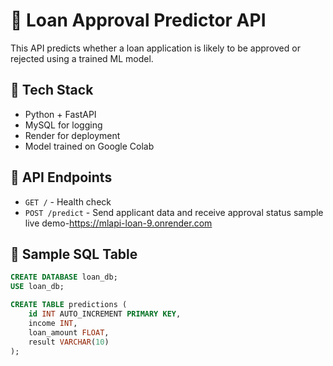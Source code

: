 # 🏦 Loan Approval Predictor API

This API predicts whether a loan application is likely to be approved or rejected using a trained ML model.

## 🚀 Tech Stack
- Python + FastAPI
- MySQL for logging
- Render for deployment
- Model trained on Google Colab

## 🔗 API Endpoints

- `GET /` - Health check
- `POST /predict` - Send applicant data and receive approval status
sample live demo-https://mlapi-loan-9.onrender.com
## 💾 Sample SQL Table

```sql
CREATE DATABASE loan_db;
USE loan_db;

CREATE TABLE predictions (
    id INT AUTO_INCREMENT PRIMARY KEY,
    income INT,
    loan_amount FLOAT,
    result VARCHAR(10)
);
